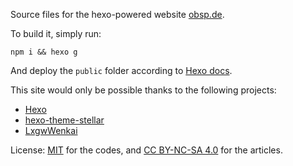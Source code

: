 Source files for the hexo-powered website [obsp.de](https://obsp.de).

To build it, simply run: 

`npm i && hexo g`

And deploy the `public` folder according to [Hexo docs](https://hexo.io/docs/).

This site would only be possible thanks to the following projects:
- [Hexo](https://hexo.io)
- [hexo-theme-stellar](https://github.com/xaoxuu/hexo-theme-stellar)
- [LxgwWenkai](https://github.com/lxgw/LxgwWenKai)

License: [MIT](LICENSE) for the codes, and [CC BY-NC-SA 4.0](https://creativecommons.org/licenses/by-nc-sa/4.0/) for the articles. 